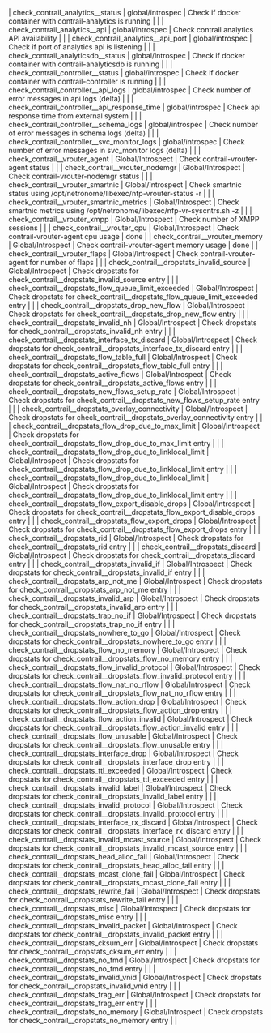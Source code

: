 | check_contrail_analytics__status                           | global/introspec     | Check if docker container with contrail-analytics is running                         |               |
| check_contrail_analytics__api                              | global/introspec     | Check contrail analytics API availability                                            |               |
| check_contrail_analytics__api_port                         | global/introspec     | Check if port of analytics api is listening                                          |               |
| check_contrail_analyticsdb__status                         | global/introspec     | Check if docker container with contrail-analyticsdb is running                       |               |
| check_contrail_controller__status                          | global/introspec     | Check if docker container with contrail-controller is running                        |               |
| check_contrail_controller__api_logs                        | global/introspec     | Check number of error messages in api logs (delta)                                   |               |
| check_contrail_controller__api_response_time               | global/introspec     | Check api response time from external system                                         |               |
| check_contrail_controller__schema_logs                     | global/introspec     | Check number of error messages in schema logs (delta)                                |               |
| check_contrail_controller__svc_monitor_logs                | global/introspec     | Check number of error messages in svc_monitor logs (delta)                           |               |
| check_contrail__vrouter_agent                              | Global/Introspect    | Check contrail-vrouter-agent status                                                  |               |
| check_contrail__vrouter_nodemgr                            | Global/Introspect    | Check contrail-vrouter-nodemgr status                                                |               |
| check_contrail__vrouter_smartnic                           | Global/Introspect    | Check smartnic status using /opt/netronome/libexec/nfp-vrouter-status -r             |               |
| check_contrail__vrouter_smartnic_metrics                   | Global/Introspect    | Check smartnic metrics using /opt/netronome/libexec/nfp-vr-syscntrs.sh -z            |               |
| check_contrail__vrouter_xmpp                               | Global/Introspect    | Check number of XMPP sessions                                                        |               |
| check_contrail__vrouter_cpu                                | Global/Introspect    | Check contrail-vrouter-agent cpu usage                                               |   done        |
| check_contrail__vrouter_memory                             | Global/Introspect    | Check contrail-vrouter-agent memory usage                                            |   done        |
| check_contrail__vrouter_flaps                              | Global/Introspect    | Check contrail-vrouter-agent for number of flaps                                     |               |
| check_contrail__dropstats_invalid_source                   | Global/Introspect    | Check dropstats for check_contrail__dropstats_invalid_source entry                   |               |
| check_contrail__dropstats_flow_queue_limit_exceeded        | Global/Introspect    | Check dropstats for check_contrail__dropstats_flow_queue_limit_exceeded entry        |               |
| check_contrail__dropstats_drop_new_flow                    | Global/Introspect    | Check dropstats for check_contrail__dropstats_drop_new_flow entry                    |               |
| check_contrail__dropstats_invalid_nh                       | Global/Introspect    | Check dropstats for check_contrail__dropstats_invalid_nh entry                       |               |
| check_contrail__dropstats_interface_tx_discard             | Global/Introspect    | Check dropstats for check_contrail__dropstats_interface_tx_discard entry             |               |
| check_contrail__dropstats_flow_table_full                  | Global/Introspect    | Check dropstats for check_contrail__dropstats_flow_table_full entry                  |               |
| check_contrail__dropstats_active_flows                     | Global/Introspect    | Check dropstats for check_contrail__dropstats_active_flows entry                     |               |
| check_contrail__dropstats_new_flows_setup_rate             | Global/Introspect    | Check dropstats for check_contrail__dropstats_new_flows_setup_rate entry             |               |
| check_contrail__dropstats_overlay_connectivity             | Global/Introspect    | Check dropstats for check_contrail__dropstats_overlay_connectivity entry             |               |
| check_contrail__dropstats_flow_drop_due_to_max_limit       | Global/Introspect    | Check dropstats for check_contrail__dropstats_flow_drop_due_to_max_limit entry       |               |
| check_contrail__dropstats_flow_drop_due_to_linklocal_limit | Global/Introspect    | Check dropstats for check_contrail__dropstats_flow_drop_due_to_linklocal_limit entry |               |
| check_contrail__dropstats_flow_drop_due_to_linklocal_limit | Global/Introspect    | Check dropstats for check_contrail__dropstats_flow_drop_due_to_linklocal_limit entry |               |
| check_contrail__dropstats_flow_export_disable_drops        | Global/Introspect    | Check dropstats for check_contrail__dropstats_flow_export_disable_drops entry        |               |
| check_contrail__dropstats_flow_export_drops                | Global/Introspect    | Check dropstats for check_contrail__dropstats_flow_export_drops entry                |               |
| check_contrail__dropstats_rid                              | Global/Introspect    | Check dropstats for check_contrail__dropstats_rid entry                              |               |
| check_contrail__dropstats_discard                          | Global/Introspect    | Check dropstats for check_contrail__dropstats_discard entry                          |               |
| check_contrail__dropstats_invalid_if                       | Global/Introspect    | Check dropstats for check_contrail__dropstats_invalid_if entry                       |               |
| check_contrail__dropstats_arp_not_me                       | Global/Introspect    | Check dropstats for check_contrail__dropstats_arp_not_me entry                       |               |
| check_contrail__dropstats_invalid_arp                      | Global/Introspect    | Check dropstats for check_contrail__dropstats_invalid_arp entry                      |               |
| check_contrail__dropstats_trap_no_if                       | Global/Introspect    | Check dropstats for check_contrail__dropstats_trap_no_if entry                       |               |
| check_contrail__dropstats_nowhere_to_go                    | Global/Introspect    | Check dropstats for check_contrail__dropstats_nowhere_to_go entry                    |               |
| check_contrail__dropstats_flow_no_memory                   | Global/Introspect    | Check dropstats for check_contrail__dropstats_flow_no_memory entry                   |               |
| check_contrail__dropstats_flow_invalid_protocol            | Global/Introspect    | Check dropstats for check_contrail__dropstats_flow_invalid_protocol entry            |               |
| check_contrail__dropstats_flow_nat_no_rflow                | Global/Introspect    | Check dropstats for check_contrail__dropstats_flow_nat_no_rflow entry                |               |
| check_contrail__dropstats_flow_action_drop                 | Global/Introspect    | Check dropstats for check_contrail__dropstats_flow_action_drop entry                 |               |
| check_contrail__dropstats_flow_action_invalid              | Global/Introspect    | Check dropstats for check_contrail__dropstats_flow_action_invalid entry              |               |
| check_contrail__dropstats_flow_unusable                    | Global/Introspect    | Check dropstats for check_contrail__dropstats_flow_unusable entry                    |               |
| check_contrail__dropstats_interface_drop                   | Global/Introspect    | Check dropstats for check_contrail__dropstats_interface_drop entry                   |               |
| check_contrail__dropstats_ttl_exceeded                     | Global/Introspect    | Check dropstats for check_contrail__dropstats_ttl_exceeded entry                     |               |
| check_contrail__dropstats_invalid_label                    | Global/Introspect    | Check dropstats for check_contrail__dropstats_invalid_label entry                    |               |
| check_contrail__dropstats_invalid_protocol                 | Global/Introspect    | Check dropstats for check_contrail__dropstats_invalid_protocol entry                 |               |
| check_contrail__dropstats_interface_rx_discard             | Global/Introspect    | Check dropstats for check_contrail__dropstats_interface_rx_discard entry             |               |
| check_contrail__dropstats_invalid_mcast_source             | Global/Introspect    | Check dropstats for check_contrail__dropstats_invalid_mcast_source entry             |               |
| check_contrail__dropstats_head_alloc_fail                  | Global/Introspect    | Check dropstats for check_contrail__dropstats_head_alloc_fail entry                  |               |
| check_contrail__dropstats_mcast_clone_fail                 | Global/Introspect    | Check dropstats for check_contrail__dropstats_mcast_clone_fail entry                 |               |
| check_contrail__dropstats_rewrite_fail                     | Global/Introspect    | Check dropstats for check_contrail__dropstats_rewrite_fail entry                     |               |
| check_contrail__dropstats_misc                             | Global/Introspect    | Check dropstats for check_contrail__dropstats_misc entry                             |               |
| check_contrail__dropstats_invalid_packet                   | Global/Introspect    | Check dropstats for check_contrail__dropstats_invalid_packet entry                   |               |
| check_contrail__dropstats_cksum_err                        | Global/Introspect    | Check dropstats for check_contrail__dropstats_cksum_err entry                        |               |
| check_contrail__dropstats_no_fmd                           | Global/Introspect    | Check dropstats for check_contrail__dropstats_no_fmd entry                           |               |
| check_contrail__dropstats_invalid_vnid                     | Global/Introspect    | Check dropstats for check_contrail__dropstats_invalid_vnid entry                     |               |
| check_contrail__dropstats_frag_err                         | Global/Introspect    | Check dropstats for check_contrail__dropstats_frag_err entry                         |               |
| check_contrail__dropstats_no_memory                        | Global/Introspect    | Check dropstats for check_contrail__dropstats_no_memory entry                        |               |

